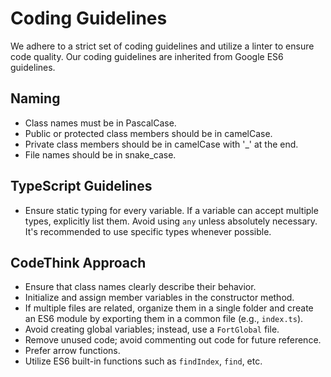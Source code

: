 # Coding Guidelines

We adhere to a strict set of coding guidelines and utilize a linter to ensure code quality. Our coding guidelines are inherited from Google ES6 guidelines.

## Naming

- Class names must be in PascalCase.
- Public or protected class members should be in camelCase.
- Private class members should be in camelCase with '_' at the end.
- File names should be in snake_case.

## TypeScript Guidelines

- Ensure static typing for every variable. If a variable can accept multiple types, explicitly list them. Avoid using `any` unless absolutely necessary. It's recommended to use specific types whenever possible.

## CodeThink Approach

- Ensure that class names clearly describe their behavior.
- Initialize and assign member variables in the constructor method.
- If multiple files are related, organize them in a single folder and create an ES6 module by exporting them in a common file (e.g., `index.ts`).
- Avoid creating global variables; instead, use a `FortGlobal` file.
- Remove unused code; avoid commenting out code for future reference.
- Prefer arrow functions.
- Utilize ES6 built-in functions such as `findIndex`, `find`, etc.